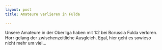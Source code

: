 ```yaml
---
layout: post
title: Amateure verlieren in Fulda

---
```


Unsere Amateure in der Oberliga haben mit 1:2 bei Borussia Fulda verloren. Horr gelang der zwischenzeitliche Ausgleich. Egal, hier geht es sowieso nicht mehr um viel...


